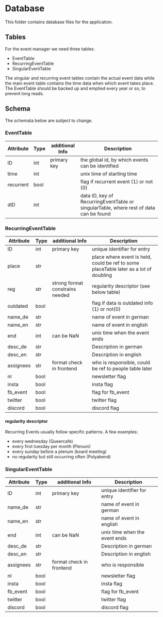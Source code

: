 # Database
This folder contains database files for the application.

## Tables
For the event manager we need three tables:
* EventTable
* RecurringEventTable
* SingularEventTable

The singular and recurring event tables contain the actual event data while
the main event table contains the time data when which event takes place.
The EventTable should be backed up and emptied every year or so, to prevent long reads.

## Schema

The schemata below are subject to change.

### EventTable

| Attribute | Type | additional Info | Description |
| --------- | ---- | -------------- | ----------- |
| ID | int | primary key | the global id, by which events can be identified |
| time | int | | unix time of starting time |
| recurrent | bool | | flag if recurrent event (1) or not (0) |
| dID | int | | data ID, key of RecurringEventTable or singularTable, where rest of data can be found |

### RecurringEventTable

| Attribute | Type | additional Info | Description |
| --------- | ---- | -------------- | ----------- |
| ID | int | primary key | unique identifier for entry |
| place | str |  | place where event is held, could be ref to some placeTable later as a lot of doubling|
| reg | str |strong format constrains needed| regularity descriptor (see below table) |
| outdated | bool || flag if data is outdated info (1) or not(0) |
| name_de | str || name of event in german |
| name_en | str || name of event in english |
| end | int | can be NaN | unix time when the event ends |
| desc_de | str || Description in german |
| desc_en | str || Description in english |
| assignees | str | format check in frontend | who is responsible, could be ref to people table later  |
| nl | bool || newsletter flag |
| insta | bool || insta flag |
| fb_event | bool || flag for fb_event |
| twitter | bool || twitter flag |
| discord | bool || discord flag |

#### regularity descriptor

Recurring Events usually follow specific patterns. A few examples:

* every wednesday (Queercafe)
* every first tuesday per month (Plenum)
* every sunday before a plenum (board meeting)
* no regularity but still occurring often (Polyabend)

### SingularEventTable

| Attribute | Type | additional Info | Description |
| --------- | ---- | -------------- | ----------- |
| ID | int | primary key | unique identifier for entry |
| name_de | str || name of event in german |
| name_en | str || name of event in english |
| end | int | can be NaN | unix time when the event ends |
| desc_de | str || Description in german |
| desc_en | str || Description in english |
| assignees | str | format check in frontend | who is responsible |
| nl | bool || newsletter flag |
| insta | bool || insta flag |
| fb_event | bool || flag for fb_event |
| twitter | bool || twitter flag |
| discord | bool || discord flag |

